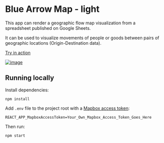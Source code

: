 # Blue Arrow Map - light

This app can render a geographic flow map visualization from a spreadsheet published on Google Sheets.

It can be used to visualize movements of people or goods between pairs of geographic locations (Origin-Destination data).



[Try in action](https://blue-arrow-map-light.netlify.com/)

[![image](https://user-images.githubusercontent.com/351828/50651937-31146d00-0f85-11e9-88b2-b18ec6e4553f.png)](https://blue-arrow-map-light.netlify.com/1zNbTBLInPOBcCwCDdoSdnnUDdOfDyStFdhPC6nJmBl8)


## Running locally

Install dependencies:

    npm install

Add `.env` file to the project root with a [Mapbox access token](https://www.mapbox.com/help/define-access-token/):

    REACT_APP_MapboxAccessToken=Your_Own_Mapbox_Access_Token_Goes_Here

Then run:

    npm start
